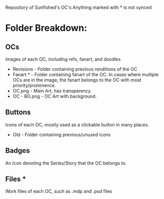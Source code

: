 Repository of Sunfished's OC's
Anything marked with * is not synced
# Folder Breakdown:
## OCs
Images of each OC, including refs, fanart, and doodles
- Revisions - Folder containing previous renditions of the OC
- Fanart * - Folder containing fanart of the OC. In cases where multiple OCs are in the image, the fanart belongs to the OC with most priority/prominence.
- OC.png - Main Art, has transparency.
- OC - BG.png - OC Art with background.
## Buttons
Icons of each OC, mostly used as a clickable button in many places.
- Old - Folder containing previous/unused icons
## Badges
An Icon denoting the Series/Story that the OC belongs to.
## Files *
Work files of each OC, such as .mdp and .psd files